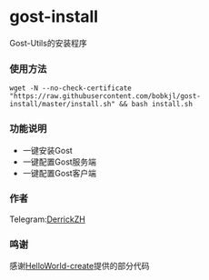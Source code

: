 # gost-install
Gost-Utils的安装程序

### 使用方法
```shell
wget -N --no-check-certificate "https://raw.githubusercontent.com/bobkjl/gost-install/master/install.sh" && bash install.sh
```

### 功能说明
- 一键安装Gost
- 一键配置Gost服务端
- 一键配置Gost客户端
### 作者
Telegram:[DerrickZH](https://t.me/DerrickZH "DerrickZH")
### 鸣谢
感谢[HelloWorld-create](https://github.com/HelloWorld-create "HelloWorld-create")提供的部分代码
